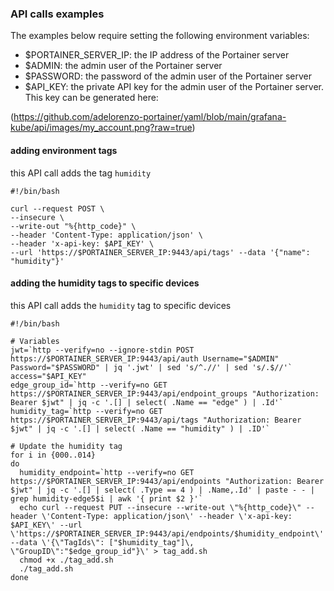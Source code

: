 ### API calls examples
The examples below require setting the following environment variables:

- $PORTAINER_SERVER_IP: the IP address of the Portainer server
- $ADMIN: the admin user of the Portainer server
- $PASSWORD: the password of the admin user of the Portainer server
- $API_KEY: the private API key for the admin user of the Portainer server. This key can be generated here:

(https://github.com/adelorenzo-portainer/yaml/blob/main/grafana-kube/api/images/my_account.png?raw=true)

#### adding environment tags
this API call adds the tag ``humidity``

```
#!/bin/bash

curl --request POST \
--insecure \
--write-out "%{http_code}" \
--header 'Content-Type: application/json' \
--header 'x-api-key: $API_KEY' \
--url 'https://$PORTAINER_SERVER_IP:9443/api/tags' --data '{"name": "humidity"}'
```

#### adding the humidity tags to specific devices
this API call adds the ``humidity`` tag to specific devices

```
#!/bin/bash

# Variables
jwt=`http --verify=no --ignore-stdin POST https://$PORTAINER_SERVER_IP:9443/api/auth Username="$ADMIN" Password="$PASSWORD" | jq '.jwt' | sed 's/^.//' | sed 's/.$//'`
access="$API_KEY"
edge_group_id=`http --verify=no GET https://$PORTAINER_SERVER_IP:9443/api/endpoint_groups "Authorization: Bearer $jwt" | jq -c '.[] | select( .Name == "edge" ) | .Id'`
humidity_tag=`http --verify=no GET https://$PORTAINER_SERVER_IP:9443/api/tags "Authorization: Bearer $jwt" | jq -c '.[] | select( .Name == "humidity" ) | .ID'`

# Update the humidity tag
for i in {000..014}
do
  humidity_endpoint=`http --verify=no GET https://$PORTAINER_SERVER_IP:9443/api/endpoints "Authorization: Bearer $jwt" | jq -c '.[] | select( .Type == 4 ) | .Name,.Id' | paste - - | grep humidity-edge5$i | awk '{ print $2 }'`
  echo curl --request PUT --insecure --write-out \"%{http_code}\" --header \'Content-Type: application/json\' --header \'x-api-key: $API_KEY\' --url \'https://$PORTAINER_SERVER_IP:9443/api/endpoints/$humidity_endpoint\' --data \'{\"TagIds\": ["$humidity_tag"]\, \"GroupID\":"$edge_group_id"}\' > tag_add.sh
  chmod +x ./tag_add.sh
  ./tag_add.sh
done
```

